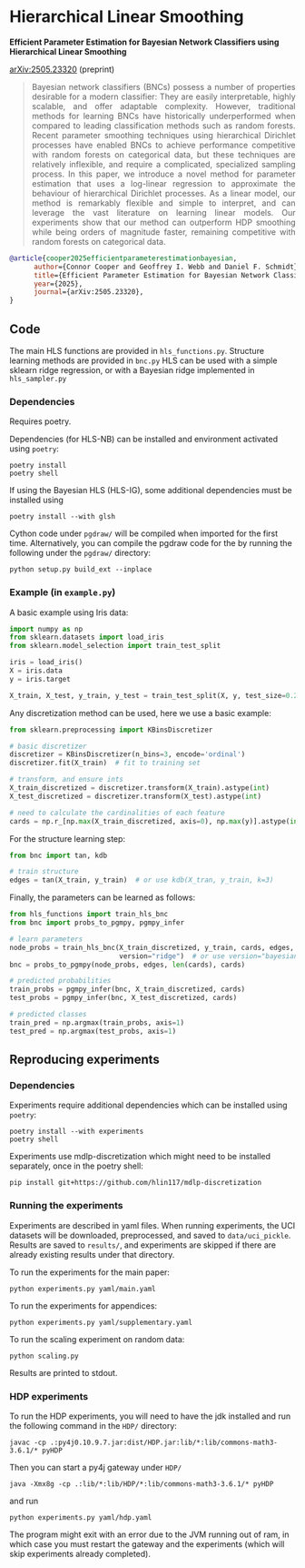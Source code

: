 # Hierarchical Linear Smoothing
**Efficient Parameter Estimation for Bayesian Network Classifiers using Hierarchical Linear Smoothing**

[arXiv:2505.23320](https://arxiv.org/abs/2505.23320) (preprint)

> <div align="justify"> Bayesian network classifiers (BNCs) possess a number of properties desirable for a modern classifier: They are easily interpretable, highly scalable, and offer adaptable complexity. However, traditional methods for learning BNCs have historically underperformed when compared to leading classification methods such as random forests. Recent parameter smoothing techniques using hierarchical Dirichlet processes have enabled BNCs to achieve performance competitive with random forests on categorical data, but these techniques are relatively inflexible, and require a complicated, specialized sampling process. In this paper, we introduce a novel method for parameter estimation that uses a log-linear regression to approximate the behaviour of hierarchical Dirichlet processes. As a linear model, our method is remarkably flexible and simple to interpret, and can leverage the vast literature on learning linear models. Our experiments show that our method can outperform HDP smoothing while being orders of magnitude faster, remaining competitive with random forests on categorical data. </div>

```bibtex
@article{cooper2025efficientparameterestimationbayesian,
      author={Connor Cooper and Geoffrey I. Webb and Daniel F. Schmidt},
      title={Efficient Parameter Estimation for Bayesian Network Classifiers using Hierarchical Linear Smoothing}, 
      year={2025},
      journal={arXiv:2505.23320},
}
```

## Code

The main HLS functions are provided in `hls_functions.py`. Structure learning methods are provided in `bnc.py`
HLS can be used with a simple sklearn ridge regression, or with a Bayesian ridge implemented in `hls_sampler.py`


### Dependencies

Requires poetry.

Dependencies (for HLS-NB) can be installed and environment activated using `poetry`:
```
poetry install
poetry shell
```
If using the Bayesian HLS (HLS-IG), some additional dependencies must be installed using
```
poetry install --with glsh
```
Cython code under `pgdraw/` will be compiled when imported for the first time. 
Alternatively, you can compile the pgdraw code for the by running the following under the `pgdraw/` directory:
```
python setup.py build_ext --inplace
```


### Example (in `example.py`)

A basic example using Iris data:
```python
import numpy as np
from sklearn.datasets import load_iris
from sklearn.model_selection import train_test_split

iris = load_iris()
X = iris.data
y = iris.target

X_train, X_test, y_train, y_test = train_test_split(X, y, test_size=0.2)
```

Any discretization method can be used, here we use a basic example:
```python
from sklearn.preprocessing import KBinsDiscretizer

# basic discretizer
discretizer = KBinsDiscretizer(n_bins=3, encode='ordinal')
discretizer.fit(X_train)  # fit to training set

# transform, and ensure ints
X_train_discretized = discretizer.transform(X_train).astype(int)
X_test_discretized = discretizer.transform(X_test).astype(int)

# need to calculate the cardinalities of each feature
cards = np.r_[np.max(X_train_discretized, axis=0), np.max(y)].astype(int) + 1
```

For the structure learning step:
```python
from bnc import tan, kdb

# train structure
edges = tan(X_train, y_train)  # or use kdb(X_tran, y_train, k=3)
```

Finally, the parameters can be learned as follows:
```python
from hls_functions import train_hls_bnc
from bnc import probs_to_pgmpy, pgmpy_infer

# learn parameters
node_probs = train_hls_bnc(X_train_discretized, y_train, cards, edges,
                           version="ridge")  # or use version="bayesian"
bnc = probs_to_pgmpy(node_probs, edges, len(cards), cards)

# predicted probabilities
train_probs = pgmpy_infer(bnc, X_train_discretized, cards)
test_probs = pgmpy_infer(bnc, X_test_discretized, cards)

# predicted classes
train_pred = np.argmax(train_probs, axis=1)
test_pred = np.argmax(test_probs, axis=1)
```

## Reproducing experiments


### Dependencies
Experiments require additional dependencies which can be installed using `poetry`:
```
poetry install --with experiments
poetry shell
```
Experiments use mdlp-discretization which might need to be installed separately, once in the poetry shell:
```
pip install git+https://github.com/hlin117/mdlp-discretization
```

### Running the experiments

Experiments are described in yaml files.
When running experiments, the UCI datasets will be downloaded, preprocessed, and saved to `data/uci_pickle`.
Results are saved to `results/`, and experiments are skipped if there are already existing results under that directory.

To run the experiments for the main paper:
```
python experiments.py yaml/main.yaml
```

To run the experiments for appendices:
```
python experiments.py yaml/supplementary.yaml
```

To run the scaling experiment on random data:
```
python scaling.py
```
Results are printed to stdout.

### HDP experiments
To run the HDP experiments, you will need to have the jdk installed and run the following command in the `HDP/` directory:
```
javac -cp .:py4j0.10.9.7.jar:dist/HDP.jar:lib/*:lib/commons-math3-3.6.1/* pyHDP
```
Then you can start a py4j gateway under `HDP/`
```
java -Xmx8g -cp .:lib/*:lib/HDP/*:lib/commons-math3-3.6.1/* pyHDP
```
and run
```
python experiments.py yaml/hdp.yaml
```
The program might exit with an error due to the JVM running out of ram, in which case you must restart the gateway and the experiments (which will skip experiments already completed).
